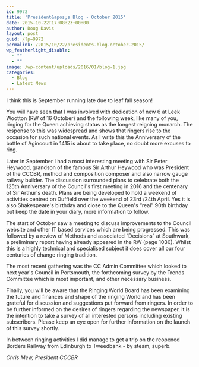 ```yaml
---
id: 9972
title: 'President&apos;s Blog - October 2015'
date: 2015-10-22T17:08:23+00:00
author: Doug Davis
layout: post
guid: /?p=9972
permalink: /2015/10/22/presidents-blog-october-2015/
wp_featherlight_disable:
  - ""
  - ""
image: /wp-content/uploads/2016/01/blog-1.jpg
categories:
  - Blog
  - Latest News
---
```

I think this is September running late due to leaf fall season!

You will have seen that I was involved with dedication of new 6 at Leek Wootton (RW of 16 October) and the following week, like many of you, ringing for the Queen achieving status as the longest reigning monarch. The response to this was widespread and shows that ringers rise to the occasion for such national events. As I write this the Anniversary of the battle of Agincourt in 1415 is about to take place, no doubt more excuses to ring.

Later in September I had a most interesting meeting with Sir Peter Heywood, grandson of the famous Sir Arthur Heywood who was President of the CCCBR, method and composition composer and also narrow gauge railway builder. The discussion surrounded plans to celebrate both the 125th Anniversary of the Council&apos;s first meeting in 2016 and the centenary of Sir Arthur&apos;s death. Plans are being developed to hold a weekend of activities centred on Duffield over the weekend of 23rd /24th April. Yes it is also Shakespeare&apos;s birthday and close to the Queen&apos;s &#8220;real&#8221; 90th birthday but keep the date in your diary, more information to follow.

The start of October saw a meeting to discuss improvements to the Council website and other IT based services which are being progressed. This was followed by a review of Methods and associated &#8220;Decisions&#8221; at Southwark, a preliminary report having already appeared in the RW (page 1030). Whilst this is a highly technical and specialised subject it does cover all our four centuries of change ringing tradition.

The most recent gathering was the CC Admin Committee which looked to next year&apos;s Council in Portsmouth, the forthcoming survey by the Trends Committee which is most important, and other necessary business.

Finally, you will be aware that the Ringing World Board has been examining the future and finances and shape of the ringing World and has been grateful for discussion and suggestions put forward from ringers. In order to be further informed on the desires of ringers regarding the newspaper, it is the intention to take a survey of all interested persons including existing subscribers. Please keep an eye open for further information on the launch of this survey shortly.

In between ringing activities I did manage to get a trip on the reopened Borders Railway from Edinburgh to Tweedbank - by steam, superb.

_Chris Mew, President CCCBR_
